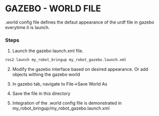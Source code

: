 # GAZEBO - WORLD FILE

.world config file defines the defaut appearance of the urdf file in gazebo everytime it is launch.

### Steps

1. Launch the gazebo launch.xml file.

```bash
ros2 launch my_robot_bringup my_robot_gazebo.launch.xml
```

2. Modify the gazebo interface based on desired appearance. Or add objects withing the gazebo world

3. In gazebo tab, navigate to File->Save World As

4. Save the file in this directory

5. Integration of the .world config file is demonstrated in my_robot_bringup/my_robot_gazebo.launch.xml